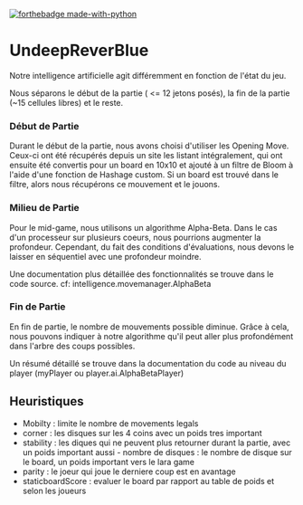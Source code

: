
[![forthebadge made-with-python](http://ForTheBadge.com/images/badges/made-with-python.svg)](https://www.python.org/)

# UndeepReverBlue

Notre intelligence artificielle agit différemment en fonction de l'état du jeu.

Nous séparons le début de la partie ( <= 12 jetons posés), la fin de la partie (~15 cellules libres) et le reste.

### Début de Partie
Durant le début de la partie, nous avons choisi d'utiliser les Opening Move. Ceux-ci ont été récupérés depuis un site les listant intégralement, qui ont ensuite été convertis pour un board en 10x10 et ajouté à un filtre de Bloom à l'aide d'une fonction de Hashage custom. Si un board est trouvé dans le filtre, alors nous récupérons ce mouvement et le jouons.

### Milieu de Partie
Pour le mid-game, nous utilisons un algorithme Alpha-Beta. Dans le cas d'un processeur sur plusieurs coeurs, nous pourrions augmenter la profondeur. Cependant, du fait des conditions d'évaluations, nous devons le laisser en séquentiel avec une profondeur moindre.

Une documentation plus détaillée des fonctionnalités se trouve dans le code source. 
cf: intelligence.movemanager.AlphaBeta

### Fin de Partie

En fin de partie, le nombre de mouvements possible diminue. Grâce à cela, nous pouvons indiquer à notre algorithme qu'il peut aller plus profondément dans l'arbre des coups possibles.

Un résumé détaillé se trouve dans la documentation du code au niveau du player
(myPlayer ou player.ai.AlphaBetaPlayer)


## Heuristiques
- Mobilty : limite le nombre de movements legals 
- corner : les disques sur les 4 coins avec un poids tres important 
- stability : les diques qui ne peuvent plus retourner durant la partie, avec un poids important aussi - nombre de disques : le nombre de disque sur le board, un poids important vers le lara game 
-  parity : le joeur qui joue le derniere coup est en avantage 
-  staticboardScore : evaluer le board par rapport au table de poids et selon les joueurs
